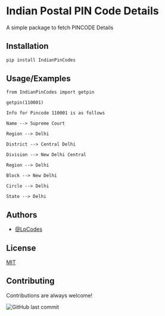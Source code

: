 
# Indian Postal PIN Code Details

A simple package to fetch PINCODE Details

## Installation

```bash
pip install IndianPinCodes
```
    
    
## Usage/Examples

```
from IndianPinCodes import getpin

getpin(110001)

Info for Pincode 110001 is as follows 

Name --> Supreme Court

Region --> Delhi

District --> Central Delhi

Division --> New Delhi Central

Region --> Delhi

Block --> New Delhi

Circle --> Delhi

State --> Delhi

```

## Authors

- [@LpCodes](https://github.com/LpCodes)


## License

[MIT](https://choosealicense.com/licenses/mit/)

## Contributing

Contributions are always welcome!

![GitHub last commit](https://img.shields.io/github/last-commit/LpCodes/Pincode-Details?style=for-the-badge)